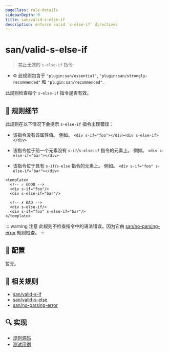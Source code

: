 ```yaml
---
pageClass: rule-details
sidebarDepth: 0
title: san/valid-s-else-if
description: enforce valid `s-else-if` directives
---
```

# san/valid-s-else-if
> 禁止无效的 `s-else-if` 指令

- :gear: 此规则包含于 `"plugin:san/essential"`, `"plugin:san/strongly-recommended"` 和 `"plugin:san/recommended"`.

此规则检查每个 `s-else-if` 指令是否有效。

## :book: 规则细节

此规则在以下情况下会提示 `s-else-if` 指令出现错误：

- 该指令没有该属性值。 例如。 `<div s-if="foo"></div><div s-else-if></div>`

- 该指令位于前一个元素没有 `s-if`/`s-else-if` 指令的元素上。 例如。 `<div s-else-if="bar"></div>`

- 该指令位于具有 `s-if`/`s-else` 指令的元素上。 例如。 `<div s-if="foo" s-else-if="bar"></div>`

<eslint-code-block :rules="{'san/valid-s-else-if': ['error']}">

```vue
<template>
  <!-- ✓ GOOD -->
  <div s-if="foo"/>
  <div s-else-if="bar"/>

  <!-- ✗ BAD -->
  <div s-else-if/>
  <div s-if="foo" s-else-if="bar"/>
</template>
```

</eslint-code-block>

::: warning 注意
此规则不检查指令中的语法错误，因为它由 [san/no-parsing-error] 规则检查。
:::

## :wrench: 配置

暂无。

## :couple: 相关规则

- [san/valid-s-if]
- [san/valid-s-else]
- [san/no-parsing-error]

[san/valid-s-if]: ./valid-s-if.md
[san/valid-s-else]: ./valid-s-else.md
[san/no-parsing-error]: ./no-parsing-error.md

## :mag: 实现

- [规则源码](https://github.com/ecomfe/eslint-plugin-san/blob/main/lib/rules/valid-s-else-if.js)
- [测试用例](https://github.com/ecomfe/eslint-plugin-san/tree/main/__tests__/lib/rules/valid-s-else-if.test.js)
